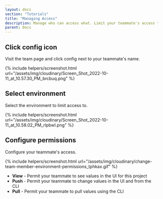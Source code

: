 ```yaml
---
layout: docs
section: "Tutorials"
title: "Managing Access"
description: Manage who can access what. Limit your teammate's access to projects and environments.
parent: Docs
---
```


## Click config icon

Visit the team page and click config next to your teammate's name.

{% include helpers/screenshot.html url="/assets/img/cloudinary/Screen_Shot_2022-10-11_at_10.57.30_PM_brcbuq.png" %}

## Select environment

Select the environment to limit access to.

{% include helpers/screenshot.html url="/assets/img/cloudinary/Screen_Shot_2022-10-11_at_10.58.02_PM_rlpbwl.png" %}

## Configure permissions

Configure your teammate's access.

{% include helpers/screenshot.html url="/assets/img/cloudinary/change-team-member-environment-permissions_tphkax.gif" %}

* **View** - Permit your teammate to see values in the UI for this project
* **Push** - Permit your teammate to change values in the UI and from the CLI
* **Pull** - Permit your teammate to pull values using the CLI
